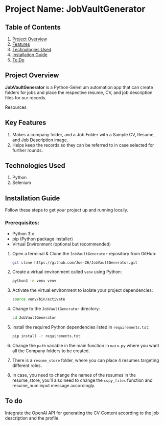 # Project Name: **JobVaultGenerator**

## Table of Contents

1. [Project Overview](#project-overview)
2. [Features](#key-features)
3. [Technologies Used](#technologies-used)
4. [Installation Guide](#installation-guide)
5. [To Do](#to-do)

## Project Overview

**JobVaultGenerator** is a Python-Selenium automation app that can create folders for jobs and place the respective resume, CV, and job description files for our records.

Resources


## Key Features
1. Makes a company folder, and a Job Folder with a Sample CV, Resume, and Job Description image.
2. Helps keep the records so they can be referred to in case selected for further rounds.

## Technologies Used
1. Python
2. Selenium

## Installation Guide
Follow these steps to get your project up and running locally.

### Prerequisites:
- Python 3.x
- pip (Python package installer)
- Virtual Environment (optional but recommended)


1. Open a terminal & Clone the `JobVaultGenerator` repository from GitHub:
   ```bash
   git clone https://github.com/Joe-26/JobVaultGenerator.git
   ```
   
2. Create a virtual environment called `venv` using Python:
   ```bash
   python3 -m venv venv
   ```
   
3. Activate the virtual environment to isolate your project dependencies:
   ```bash
   source venv/bin/activate
   ```

4. Change to the `JobVaultGenerator` directory:
   ```bash
   cd JobVaultGenerator
   ```

5. Install the required Python dependencies listed in `requirements.txt`:
   ```bash
   pip install -r requirements.txt
   ```

6. Change the `path` variable in the main function in `main.py` where you want all the Company folders to be created.
7. There is a `resume_store` folder, where you can place 4 resumes targeting different roles.
8. In case, you need to change the names of the resumes in the resume_store, you'll also need to change the `copy_files` function and resume_num input message accordingly.

## To do
Integrate the OpenAI API for generating the CV Content according to the job description and the profile.
